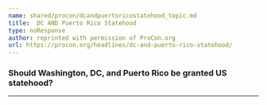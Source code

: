 ```yaml
---
name: shared/procon/dcandpuertoricostatehood_topic.md
title:  DC AND Puerto Rico Statehood 
type: noResponse
author: reprinted with permission of ProCon.org
url: https://procon.org/headlines/dc-and-puerto-rico-statehood/ 
---
```


###  Should Washington, DC, and Puerto Rico be granted US statehood?

---

